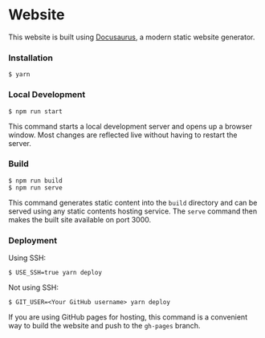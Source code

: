 # Website

This website is built using [Docusaurus](https://docusaurus.io/), a modern static website generator.

### Installation

```
$ yarn
```

### Local Development

```
$ npm run start
```

This command starts a local development server and opens up a browser window. Most changes are reflected live without having to restart the server.

### Build

```
$ npm run build
$ npm run serve
```

This command generates static content into the `build` directory and can be served using any static contents hosting service.  The `serve` command then makes the built site available on port 3000.

### Deployment

Using SSH:

```
$ USE_SSH=true yarn deploy
```

Not using SSH:

```
$ GIT_USER=<Your GitHub username> yarn deploy
```

If you are using GitHub pages for hosting, this command is a convenient way to build the website and push to the `gh-pages` branch.
